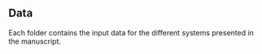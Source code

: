 ## Data

Each folder contains the input data for the different systems presented in the manuscript.
